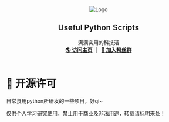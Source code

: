 <br />
<p align="center">
    <img src="https://www.python.org/static/img/python-logo.png" alt="Logo" >
  </a>
  <h2 align="center" style="font-weight: 600">Useful Python Scripts</h2>
  <p align="center">
    满满实用的科技活
    <br />
    <a href="https://jim6699.github.io/" target="blank"><strong>🌎 访问主页</strong></a>&nbsp;&nbsp;|&nbsp;&nbsp;
    <a href="https://jq.qq.com/?_wv=1027&k=B3minpvD" target="blank"><strong>💬 加入粉丝群</strong></a>
    <br />
    <br />
  </p>
</p>

# 📜 开源许可
日常食用python所研发的一些项目，好qi~

仅供个人学习研究使用，禁止用于商业及非法用途，转载请标明来处！


